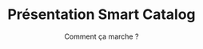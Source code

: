 ---
slug: x-presentation
title: Présentation Smart Catalog
subtitle: Comment ça marche ?
category: smartcatalog
subcategory: presentation
sort: 1
scroll: yes
description: Peu importe les données que vous possédez sur vos références produits, l'outil Smart Catalog les transforme en un beau catalogue interactif qui sera ajouté à votre site web, puis consulté par tous vos acheteurs et clients finaux.
presentation: yes
---